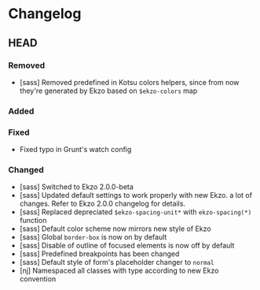 # Changelog

## HEAD

### Removed
- [sass] Removed predefined in Kotsu colors helpers, since from now they're generated by Ekzo based on `$ekzo-colors` map

### Added


### Fixed
- Fixed typo in Grunt's watch config

### Changed
- [sass] Switched to Ekzo 2.0.0-beta
- [sass] Updated default settings to work properly with new Ekzo. a lot of changes. Refer to Ekzo 2.0.0 changelog for details.
- [sass] Replaced depreciated `$ekzo-spacing-unit*` with `ekzo-spacing(*)` function
- [sass] Default color scheme now mirrors new style of Ekzo
- [sass] Global `border-box` is now on by default
- [sass] Disable of outline of focused elements is now off by default
- [sass] Predefined breakpoints has been changed
- [sass] Default style of form's placeholder changer to `normal`
- [nj] Namespaced all classes with type according to new Ekzo convention